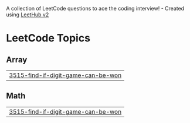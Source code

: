 A collection of LeetCode questions to ace the coding interview! - Created using [LeetHub v2](https://github.com/arunbhardwaj/LeetHub-2.0)
<!---LeetCode Topics Start-->
# LeetCode Topics
## Array
|  |
| ------- |
| [3515-find-if-digit-game-can-be-won](https://github.com/div-bargali/DSA-problems/tree/master/3515-find-if-digit-game-can-be-won) |
## Math
|  |
| ------- |
| [3515-find-if-digit-game-can-be-won](https://github.com/div-bargali/DSA-problems/tree/master/3515-find-if-digit-game-can-be-won) |
<!---LeetCode Topics End-->